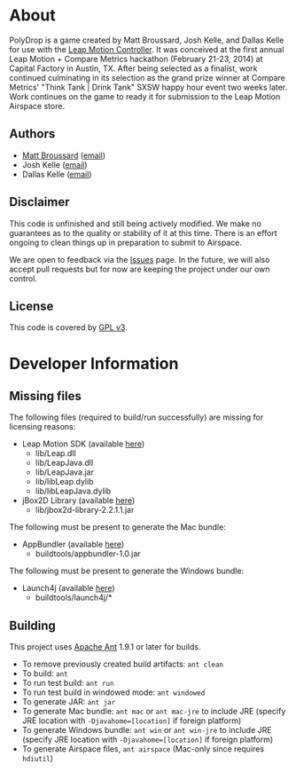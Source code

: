 # About

PolyDrop is a game created by Matt Broussard, Josh Kelle, and Dallas Kelle for use with the [Leap Motion Controller](https://www.leapmotion.com/). It was conceived at the first annual Leap Motion + Compare Metrics hackathon (February 21-23, 2014) at Capital Factory in Austin, TX. After being selected as a finalist, work continued culminating in its selection as the grand prize winner at Compare Metrics' "Think Tank | Drink Tank" SXSW happy hour event two weeks later. Work continues on the game to ready it for submission to the Leap Motion Airspace store.

## Authors

* [Matt Broussard](http://mattb.name/) ([email](http://scr.im/mbroussard))
* Josh Kelle ([email](http://scr.im/jkelle))
* Dallas Kelle ([email](http://scr.im/dkelle))

## Disclaimer

This code is unfinished and still being actively modified. We make no guarantees as to the quality or stability of it at this time. There is an effort ongoing to clean things up in preparation to submit to Airspace.

We are open to feedback via the [Issues](https://github.com/mattbroussard/polydrop-game/issues) page. In the future, we will also accept pull requests but for now are keeping the project under our own control.

## License

This code is covered by [GPL v3](https://github.com/mattbroussard/polydrop-game/blob/master/LICENSE.txt).

# Developer Information

## Missing files

The following files (required to build/run successfully) are missing for licensing reasons:

* Leap Motion SDK (available [here](https://developer.leapmotion.com/downloads))
  * lib/Leap.dll
  * lib/LeapJava.dll
  * lib/LeapJava.jar
  * lib/libLeap.dylib
  * lib/libLeapJava.dylib
* jBox2D Library (available [here](http://www.jbox2d.org/))
  * lib/jbox2d-library-2.2.1.1.jar

The following must be present to generate the Mac bundle:

* AppBundler (available [here](https://java.net/projects/appbundler))
  * buildtools/appbundler-1.0.jar

The following must be present to generate the Windows bundle:

* Launch4j (available [here](http://launch4j.sourceforge.net/))
  * buildtools/launch4j/*

## Building

This project uses [Apache Ant](http://ant.apache.org/) 1.9.1 or later for builds.

* To remove previously created build artifacts: `ant clean`
* To build: `ant`
* To run test build: `ant run`
* To run test build in windowed mode: `ant windowed`
* To generate JAR: `ant jar`
* To generate Mac bundle: `ant mac` or `ant mac-jre` to include JRE (specify JRE location with `-Djavahome=[location]` if foreign platform)
* To generate Windows bundle: `ant win` or `ant win-jre` to include JRE (specify JRE location with `-Djavahome=[location]` if foreign platform)
* To generate Airspace files, `ant airspace` (Mac-only since requires `hdiutil`)
